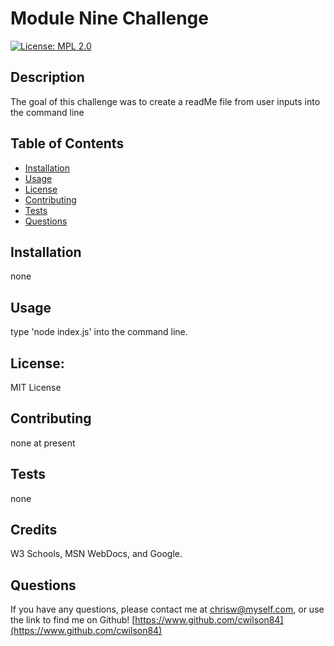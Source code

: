 
# Module Nine Challenge
[![License: MPL 2.0](https://img.shields.io/badge/License-MPL_2.0-brightgreen.svg)](https://opensource.org/licenses/MPL-2.0)

## Description

The goal of this challenge was to create a readMe file from user inputs into the command line

## Table of Contents

* [Installation](#installation)
* [Usage](#usage)
* [License](#license)
* [Contributing](#contributing)
* [Tests](#tests)
* [Questions](#questions)

## Installation

none

## Usage

type 'node index.js' into the command line.

## License: 
MIT License

## Contributing

none at present

## Tests

none

## Credits

W3 Schools, MSN WebDocs, and Google.


## Questions

If you have any questions, please contact me at chrisw@myself.com, or use the link to find me on Github! [https://www.github.com/cwilson84](https://www.github.com/cwilson84)

